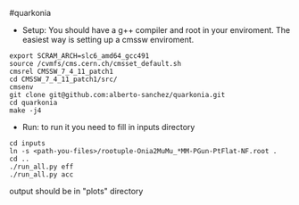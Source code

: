 #quarkonia

* Setup: You should have a g++ compiler and root in your enviroment.
The easiest way is setting up a cmssw enviroment.

```
export SCRAM_ARCH=slc6_amd64_gcc491
source /cvmfs/cms.cern.ch/cmsset_default.sh
cmsrel CMSSW_7_4_11_patch1
cd CMSSW_7_4_11_patch1/src/
cmsenv
git clone git@github.com:alberto-sanchez/quarkonia.git
cd quarkonia
make -j4
```

* Run: to run it you need to fill in inputs directory

```
cd inputs
ln -s <path-you-files>/rootuple-Onia2MuMu_*MM-PGun-PtFlat-NF.root .
cd ..
./run_all.py eff
./run_all.py acc
```

output should be in "plots" directory
